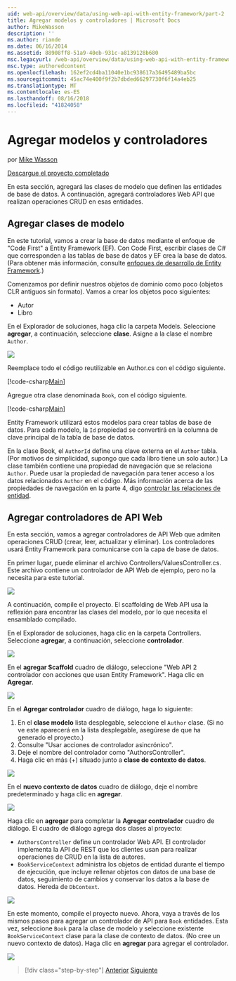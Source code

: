 ```yaml
---
uid: web-api/overview/data/using-web-api-with-entity-framework/part-2
title: Agregar modelos y controladores | Microsoft Docs
author: MikeWasson
description: ''
ms.author: riande
ms.date: 06/16/2014
ms.assetid: 88908ff8-51a9-40eb-931c-a8139128b680
msc.legacyurl: /web-api/overview/data/using-web-api-with-entity-framework/part-2
msc.type: authoredcontent
ms.openlocfilehash: 162ef2cd4ba11040e1bc938617a36495489ba5bc
ms.sourcegitcommit: 45ac74e400f9f2b7dbded66297730f6f14a4eb25
ms.translationtype: MT
ms.contentlocale: es-ES
ms.lasthandoff: 08/16/2018
ms.locfileid: "41824058"
---
```

<a name="add-models-and-controllers"></a>Agregar modelos y controladores
====================
por [Mike Wasson](https://github.com/MikeWasson)

[Descargue el proyecto completado](https://github.com/MikeWasson/BookService)

En esta sección, agregará las clases de modelo que definen las entidades de base de datos. A continuación, agregará controladores Web API que realizan operaciones CRUD en esas entidades.

## <a name="add-model-classes"></a>Agregar clases de modelo

En este tutorial, vamos a crear la base de datos mediante el enfoque de "Code First" a Entity Framework (EF). Con Code First, escribir clases de C# que corresponden a las tablas de base de datos y EF crea la base de datos. (Para obtener más información, consulte [enfoques de desarrollo de Entity Framework](https://msdn.microsoft.com/library/ms178359%28v=vs.110%29.aspx#dbfmfcf).)

Comenzamos por definir nuestros objetos de dominio como poco (objetos CLR antiguos sin formato). Vamos a crear los objetos poco siguientes:

- Autor
- Libro

En el Explorador de soluciones, haga clic la carpeta Models. Seleccione **agregar**, a continuación, seleccione **clase**. Asigne a la clase el nombre `Author`.

![](part-2/_static/image1.png)

Reemplace todo el código reutilizable en Author.cs con el código siguiente.

[!code-csharp[Main](part-2/samples/sample1.cs)]

Agregue otra clase denominada `Book`, con el código siguiente.

[!code-csharp[Main](part-2/samples/sample2.cs)]

Entity Framework utilizará estos modelos para crear tablas de base de datos. Para cada modelo, la `Id` propiedad se convertirá en la columna de clave principal de la tabla de base de datos.

En la clase Book, el `AuthorId` define una clave externa en el `Author` tabla. (Por motivos de simplicidad, supongo que cada libro tiene un solo autor.) La clase también contiene una propiedad de navegación que se relaciona `Author`. Puede usar la propiedad de navegación para tener acceso a los datos relacionados `Author` en el código. Más información acerca de las propiedades de navegación en la parte 4, digo [controlar las relaciones de entidad](part-4.md).

## <a name="add-web-api-controllers"></a>Agregar controladores de API Web

En esta sección, vamos a agregar controladores de API Web que admiten operaciones CRUD (crear, leer, actualizar y eliminar). Los controladores usará Entity Framework para comunicarse con la capa de base de datos.

En primer lugar, puede eliminar el archivo Controllers/ValuesController.cs. Este archivo contiene un controlador de API Web de ejemplo, pero no la necesita para este tutorial.

![](part-2/_static/image2.png)

A continuación, compile el proyecto. El scaffolding de Web API usa la reflexión para encontrar las clases del modelo, por lo que necesita el ensamblado compilado.

En el Explorador de soluciones, haga clic en la carpeta Controllers. Seleccione **agregar**, a continuación, seleccione **controlador**.

![](part-2/_static/image3.png)

En el **agregar Scaffold** cuadro de diálogo, seleccione "Web API 2 controlador con acciones que usan Entity Framework". Haga clic en **Agregar**.

![](part-2/_static/image4.png)

En el **Agregar controlador** cuadro de diálogo, haga lo siguiente:

1. En el **clase modelo** lista desplegable, seleccione el `Author` clase. (Si no ve este aparecerá en la lista desplegable, asegúrese de que ha generado el proyecto.)
2. Consulte "Usar acciones de controlador asincrónico".
3. Deje el nombre del controlador como &quot;AuthorsController&quot;.
4. Haga clic en más (+) situado junto a **clase de contexto de datos**.

![](part-2/_static/image5.png)

En el **nuevo contexto de datos** cuadro de diálogo, deje el nombre predeterminado y haga clic en **agregar**.

![](part-2/_static/image6.png)

Haga clic en **agregar** para completar la **Agregar controlador** cuadro de diálogo. El cuadro de diálogo agrega dos clases al proyecto:

- `AuthorsController` define un controlador Web API. El controlador implementa la API de REST que los clientes usan para realizar operaciones de CRUD en la lista de autores.
- `BookServiceContext` administra los objetos de entidad durante el tiempo de ejecución, que incluye rellenar objetos con datos de una base de datos, seguimiento de cambios y conservar los datos a la base de datos. Hereda de `DbContext`.

![](part-2/_static/image7.png)

En este momento, compile el proyecto nuevo. Ahora, vaya a través de los mismos pasos para agregar un controlador de API para `Book` entidades. Esta vez, seleccione `Book` para la clase de modelo y seleccione existente `BookServiceContext` clase para la clase de contexto de datos. (No cree un nuevo contexto de datos). Haga clic en **agregar** para agregar el controlador.

![](part-2/_static/image8.png)

> [!div class="step-by-step"]
> [Anterior](part-1.md)
> [Siguiente](part-3.md)
